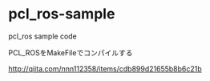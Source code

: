 # pcl_ros-sample
pcl_ros sample code

PCL_ROSをMakeFileでコンパイルする

http://qiita.com/nnn112358/items/cdb899d21655b8b6c21b

